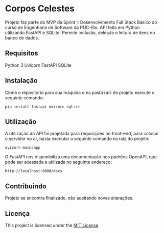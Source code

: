 # Corpos Celestes

Projeto faz parte do MVP da Sprint I: Desenvolvimento Full Stack Básico do curso de Engenharia de Software da PUC-Rio.
API feita em Python utilizando FastAPI e SQLite. Permite inclusão, deleção e leitura de itens no banco de dados.

## Requisitos

Python 3
Uvicorn
FastAPI
SQLite

## Instalação

Clone o repositório para sua máquina e na pasta raíz do projeto execute o seguinte comando:

`pip install fastapi uvicorn sqlite`

## Utilização

A utilização da API foi projetada para requisições no front-end, para colocar o servidor no ar, basta executar o seguinte comando na raíz do projeto:

`uvicorn main:app`

O FastAPI nos disponibiliza uma documentação nos padrões OpenAPI, que pode ser acessada e utilizada no seguinte endereço:

`http://localhost:8000/docs`

## Contribuindo

Projeto se encontra finalizado, não aceitando novas alterações.

## Licença

This project is licensed under the [MIT License](https://opensource.org/license/mit/)